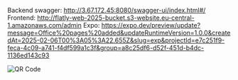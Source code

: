 Backend swagger: http://3.67.172.45:8080/swagger-ui/index.html#/
Frontend: http://flatly-web-2025-bucket.s3-website.eu-central-1.amazonaws.com/admin
Expo: https://expo.dev/preview/update?message=Office%20pages%20added&updateRuntimeVersion=1.0.0&createdAt=2025-02-06T00%3A05%3A22.655Z&slug=exp&projectId=e7c251f9-feca-4c09-a741-f4df599a1c3f&group=a8c25df6-d52f-451d-b4dc-1136ed143c93

![QR Code](eas_update.svg)

